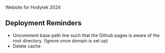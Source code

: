 Website for Hodytek 2024

## Deployment Reminders

- Uncomment base path line such that the Github pages is aware of the root directory. (Ignore once domain is set up)
- Delete cache
